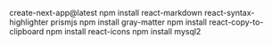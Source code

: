 create-next-app@latest
npm install react-markdown react-syntax-highlighter prismjs
npm install gray-matter
npm install react-copy-to-clipboard
npm install react-icons
npm install mysql2